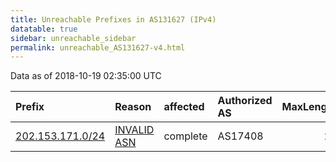```yaml
---
title: Unreachable Prefixes in AS131627 (IPv4)
datatable: true
sidebar: unreachable_sidebar
permalink: unreachable_AS131627-v4.html
---
```


Data as of 2018-10-19 02:35:00 UTC


<div class="datatable-begin"></div>

| Prefix                                                     | Reason                                                                                                   | affected   | Authorized AS   |   MaxLength | Anchor                                       |   unreachable /24s |
|:-----------------------------------------------------------|:---------------------------------------------------------------------------------------------------------|:-----------|:----------------|------------:|:---------------------------------------------|-------------------:|
| [202.153.171.0/24](https://stat.ripe.net/202.153.171.0/24) | [INVALID ASN](https://rpki-validator.ripe.net/announcement-preview?asn=AS131627&prefix=202.153.171.0/24) | complete   | AS17408         |          24 | [APNIC](unreachable_APNIC_RPKI_Root-v4.html) |                  1 |

<div class="datatable-end"></div>